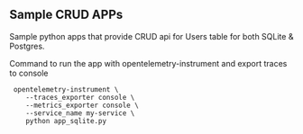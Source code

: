 ## Sample CRUD APPs

Sample python apps that provide CRUD api for Users table for both SQLite & Postgres.

Command to run the app with opentelemetry-instrument and export traces to console
```
 opentelemetry-instrument \
    --traces_exporter console \
    --metrics_exporter console \
    --service_name my-service \
    python app_sqlite.py

```

